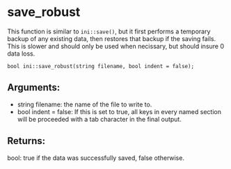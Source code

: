 # save_robust
This function is similar to `ini::save()`, but it first performs a temporary backup of any existing data, then restores that backup if the saving fails. This is slower and should only be used when necissary, but should insure 0 data loss.

`bool ini::save_robust(string filename, bool indent = false);`

## Arguments:
* string filename: the name of the file to write to.
* bool indent = false:  If this is set to true, all keys in every named section will be proceeded with a tab character in the final output.

## Returns:
bool: true if the data was successfully saved, false otherwise.
